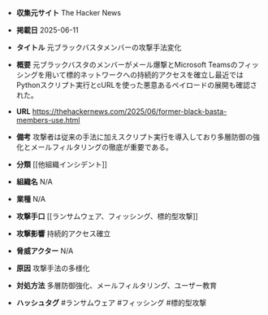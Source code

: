 - **収集元サイト**
The Hacker News

- **掲載日**
2025-06-11

- **タイトル**
元ブラックバスタメンバーの攻撃手法変化

- **概要**
元ブラックバスタのメンバーがメール爆撃とMicrosoft Teamsのフィッシングを用いて標的ネットワークへの持続的アクセスを確立し最近ではPythonスクリプト実行とcURLを使った悪意あるペイロードの展開も確認された。

- **URL**
https://thehackernews.com/2025/06/former-black-basta-members-use.html

- **備考**
攻撃者は従来の手法に加えスクリプト実行を導入しており多層防御の強化とメールフィルタリングの徹底が重要である。

- **分類**
[[他組織インシデント]]

- **組織名**
N/A

- **業種**
N/A

- **攻撃手口**
[[ランサムウェア、フィッシング、標的型攻撃]]

- **攻撃影響**
持続的アクセス確立

- **脅威アクター**
N/A

- **原因**
攻撃手法の多様化

- **対処方法**
多層防御強化、メールフィルタリング、ユーザー教育

- **ハッシュタグ**
#ランサムウェア #フィッシング #標的型攻撃
